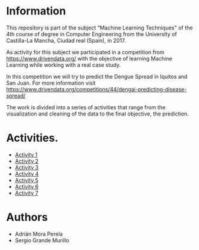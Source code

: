 # Information

This repository is part of the subject "Machine Learning Techniques" of the 4th course of degree in Computer Engineering from the University of Castilla-La Mancha, Ciudad real (Spain), in 2017.

As activity for this subject we participated in a competition from https://www.drivendata.org/ with the objective of learning Machine Learning while working with a real case study.

In this competition we will try to predict the Dengue Spread in Iquitos and San Juan. For more information visit https://www.drivendata.org/competitions/44/dengai-predicting-disease-spread/

The work is divided into a series of activities that range from the visualization and cleaning of the data to the final objective, the prediction.

# Activities.  

* [Activity 1](https://github.com/AdrianMoPe/Tecnicas-de-Aprendizaje-Automatico/tree/master/Activity_1)
* [Activity 2](https://github.com/AdrianMoPe/Tecnicas-de-Aprendizaje-Automatico/tree/master/Activity_2)
* [Activity 3](https://github.com/AdrianMoPe/Tecnicas-de-Aprendizaje-Automatico/tree/master/Activity_3)
* [Activity 4](https://github.com/AdrianMoPe/Tecnicas-de-Aprendizaje-Automatico/tree/master/Activity_4)
* [Activity 5](https://github.com/AdrianMoPe/Tecnicas-de-Aprendizaje-Automatico/tree/master/Activity_5)
* [Activity 6](https://github.com/AdrianMoPe/Tecnicas-de-Aprendizaje-Automatico/tree/master/Activity_6)
* [Activity 7](https://github.com/AdrianMoPe/Tecnicas-de-Aprendizaje-Automatico/tree/master/Activity_7)

# Authors

* Adrián Mora Perela
* Sergio Grande Murillo
